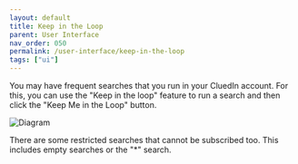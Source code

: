```yaml
---
layout: default
title: Keep in the Loop
parent: User Interface
nav_order: 050
permalink: /user-interface/keep-in-the-loop
tags: ["ui"]
---
```


You may have frequent searches that you run in your CluedIn account. For this, you can use the "Keep in the loop" feature to run a search and then click the "Keep Me in the Loop" button. 

![Diagram](../assets/images/user-interface/saved-searches.png)

There are some restricted searches that cannot be subscribed too. This includes empty searches or the "*" search.